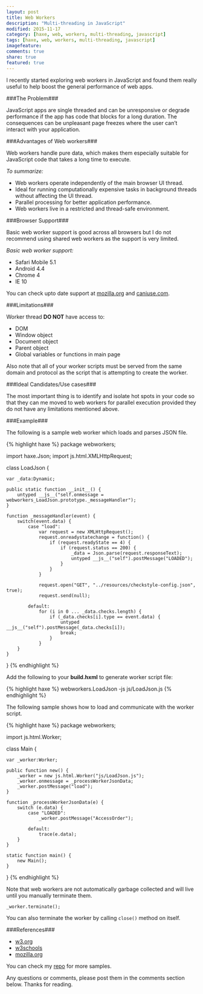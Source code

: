 ```yaml
---
layout: post
title: Web Workers
description: "Multi-threading in JavaScript"
modified: 2015-11-17
category: [haxe, web, workers, multi-threading, javascript]
tags: [haxe, web, workers, multi-threading, javascript]
imagefeature: 
comments: true
share: true
featured: true
---
```


I recently started exploring web workers in JavaScript and found them really useful to help boost the general performance of web apps.

###The Problem###

JavaScript apps are single threaded and can be unresponsive or degrade performance if the app has code that blocks for a long duration. The consequences can be unpleasant page freezes where the user can’t interact with your application.

###Advantages of Web workers###

Web workers handle pure data, which makes them especially suitable for JavaScript code that takes a long time to execute.

*To summarize:*

- Web workers operate independently of the main browser UI thread.
- Ideal for running computationally expensive tasks in background threads without affecting the UI thread.
- Parallel processing for better application performance.
- Web workers live in a restricted and thread-safe environment.

###Browser Support###

Basic web worker support is good across all browsers but I do not recommend using shared web workers as the support is very limited.

*Basic web worker support:*

- Safari Mobile 5.1
- Android 4.4
- Chrome 4
- IE 10

You can check upto date support at [mozilla.org](https://developer.mozilla.org/en-US/docs/Web/API/Web_Workers_API/Using_web_workers) and [caniuse.com](http://caniuse.com/#search=web%20worker).

###Limitations###

Worker thread **DO NOT** have access to:

- DOM
- Window object
- Document object
- Parent object
- Global variables or functions in main page

Also note that all of your worker scripts must be served from the same domain and protocol as the script that is attempting to create the worker.

###Ideal Candidates/Use cases###

The most important thing is to identify and isolate hot spots in your code so that they can me moved to web workers for parallel execution provided they do not have any limitations mentioned above.

###Example###

The following is a sample web worker which loads and parses JSON file.

{% highlight haxe %}
package webworkers;

import haxe.Json;
import js.html.XMLHttpRequest;

class LoadJson {

	var _data:Dynamic;

	public static function __init__() {
		untyped __js__("self.onmessage = webworkers_LoadJson.prototype._messageHandler");
	}

	function _messageHandler(event) {
		switch(event.data) {
			case "load":
				var request = new XMLHttpRequest();
				request.onreadystatechange = function() {
					if (request.readyState == 4) {
						if (request.status == 200) {
							_data = Json.parse(request.responseText);
							untyped __js__("self").postMessage("LOADED");
						}
					}
				}

				request.open("GET", "../resources/checkstyle-config.json", true);
				request.send(null);

			default:
				for (i in 0 ... _data.checks.length) {
					if (_data.checks[i].type == event.data) {
						untyped __js__("self").postMessage(_data.checks[i]);
						break;
					}
				}
		}
	}
}
{% endhighlight %}

Add the following to your **build.hxml** to generate worker script file:

{% highlight haxe %}
webworkers.LoadJson
-js js/LoadJson.js
{% endhighlight %}

The following sample shows how to load and communicate with the worker script.

{% highlight haxe %}
package webworkers;

import js.html.Worker;

class Main {

	var _worker:Worker;

	public function new() {
		_worker = new js.html.Worker("js/LoadJson.js");
		_worker.onmessage = _processWorkerJsonData;
		_worker.postMessage("load");
	}

	function _processWorkerJsonData(e) {
		switch (e.data) {
			case "LOADED":
				_worker.postMessage("AccessOrder");

			default:
				trace(e.data);
		}
	}

	static function main() {
		new Main();
	}
}
{% endhighlight %}

Note that web workers are not automatically garbage collected and will live until you manually terminate them.

`_worker.terminate();`

You can also terminate the worker by calling `close()` method on itself.

###References###

- [w3.org](http://www.w3.org/TR/workers/)
- [w3schools](http://www.w3schools.com/html/html5_webworkers.asp)
- [mozilla.org](https://developer.mozilla.org/en-US/docs/Web/API/Web_Workers_API/Using_web_workers)

You can check my [repo](https://github.com/adireddy/playground/tree/master/src/webworkers) for more samples.

Any questions or comments, please post them in the comments section below. Thanks for reading.